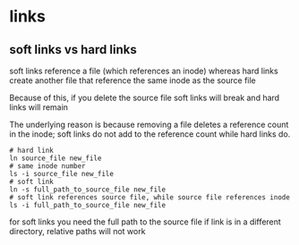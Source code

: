 # links

## soft links vs hard links
soft links reference a file (which references an inode) whereas hard links create another file that reference the same inode as the source file

Because of this, if you delete the source file soft links will break and hard links will remain

The underlying reason is because removing a file deletes a reference count in the inode; soft links do not add to the reference count while hard links do.

```
# hard link
ln source_file new_file
# same inode number
ls -i source_file new_file
# soft link
ln -s full_path_to_source_file new_file
# soft link references source file, while source file references inode
ls -i full_path_to_source_file new_file
```

for soft links you need the full path to the source file if link is in a different directory, relative paths will not work
